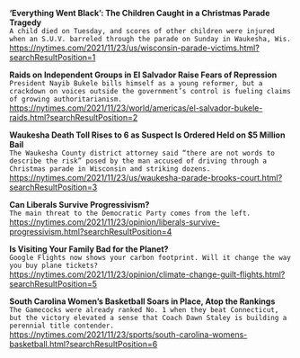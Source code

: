 **‘Everything Went Black’: The Children Caught in a Christmas Parade Tragedy**\
`A child died on Tuesday, and scores of other children were injured when an S.U.V. barreled through the parade on Sunday in Waukesha, Wis.`\
https://nytimes.com/2021/11/23/us/wisconsin-parade-victims.html?searchResultPosition=1

**Raids on Independent Groups in El Salvador Raise Fears of Repression**\
`President Nayib Bukele bills himself as a young reformer, but a crackdown on voices outside the government’s control is fueling claims of growing authoritarianism.`\
https://nytimes.com/2021/11/23/world/americas/el-salvador-bukele-raids.html?searchResultPosition=2

**Waukesha Death Toll Rises to 6 as Suspect Is Ordered Held on $5 Million Bail**\
`The Waukesha County district attorney said “there are not words to describe the risk” posed by the man accused of driving through a Christmas parade in Wisconsin and striking dozens.`\
https://nytimes.com/2021/11/23/us/waukesha-parade-brooks-court.html?searchResultPosition=3

**Can Liberals Survive Progressivism?**\
`The main threat to the Democratic Party comes from the left.`\
https://nytimes.com/2021/11/23/opinion/liberals-survive-progressivism.html?searchResultPosition=4

**Is Visiting Your Family Bad for the Planet?**\
`Google Flights now shows your carbon footprint. Will it change the way you buy plane tickets? `\
https://nytimes.com/2021/11/23/opinion/climate-change-guilt-flights.html?searchResultPosition=5

**South Carolina Women’s Basketball Soars in Place, Atop the Rankings**\
`The Gamecocks were already ranked No. 1 when they beat Connecticut, but the victory elevated a sense that Coach Dawn Staley is building a perennial title contender.`\
https://nytimes.com/2021/11/23/sports/south-carolina-womens-basketball.html?searchResultPosition=6

